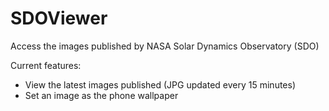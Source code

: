 # SDOViewer
Access the images published by NASA Solar Dynamics Observatory (SDO)

Current features:
- View the latest images published (JPG updated every 15 minutes) 
- Set an image as the phone wallpaper
